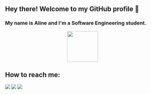 ## Hey there! Welcome to my GitHub profile 👋
### My name is Aline and I'm a Software Engineering student.

<div id="header" align="center">
  <img src="[https://media.giphy.com/media/M9gbBd9nbDrOTu1Mqx/giphy.gif](https://www.google.com/url?sa=i&url=https%3A%2F%2Faminoapps.com%2Fc%2Fyuriland%2Fpage%2Fitem%2Flinhas-divisorias-em-imagens-gifs%2FqlrQ_zNU3InLpGkPDg75Rn0LDaqGwgzn7d&psig=AOvVaw0Q-Sfrmg0t9hjLYdwoyIQD&ust=1703885406960000&source=images&cd=vfe&opi=89978449&ved=0CBEQjRxqFwoTCPDrlPmJs4MDFQAAAAAdAAAAABAR)" width="100"/>
</div>

## How to reach me:

<div>
<a href="https://instagram.com/alinemrtins_/" target="_blank"><img loading="lazy" src="https://img.shields.io/badge/-Instagram-%23E4405F?style=for-the-badge&logo=instagram&logoColor=white" target="_blank"></a>
<a href = "mailto:alinelmcoelho@gmail.com"><img loading="lazy" src="https://img.shields.io/badge/Gmail-D14836?style=for-the-badge&logo=gmail&logoColor=white" target="_blank"></a>
<a href="https://www.linkedin.com/in/aline-lima-b2167129a/" target="_blank"><img loading="lazy" src="https://img.shields.io/badge/-LinkedIn-%230077B5?style=for-the-badge&logo=linkedin&logoColor=white" target="_blank"></a>   
</div>
